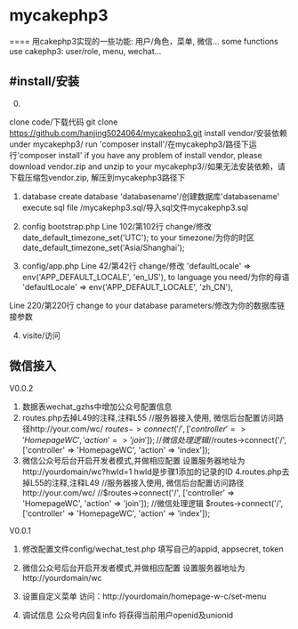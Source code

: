 # mycakephp3
====
用cakephp3实现的一些功能: 用户/角色，菜单, 微信...
some functions use cakephp3: user/role, menu, wechat...

#install/安装
----
0. 
 clone code/下载代码
  git clone https://github.com/hanjing5024064/mycakephp3.git
 install vendor/安装依赖
  under mycakephp3/ run 'composer install'/在mycakephp3/路径下运行'composer install'
 if you have any problem of install vendor, please download vendor.zip and unzip to your mycakephp3//如果无法安装依赖，请下载压缩包vendor.zip, 解压到mycakephp3路径下

1. database
 create database 'databasename'/创建数据库'databasename'
 execute sql file /mycakephp3.sql/导入sql文件mycakephp3.sql

2. config bootstrap.php
 Line 102/第102行
 change/修改
  date_default_timezone_set('UTC');
 to your timezone/为你的时区
  date_default_timezone_set('Asia/Shanghai');

3. config/app.php
 Line 42/第42行
 change/修改
  'defaultLocale' => env('APP_DEFAULT_LOCALE', 'en_US'),
 to language you need/为你的母语
  'defaultLocale' => env('APP_DEFAULT_LOCALE', 'zh_CN'),

 Line 220/第220行
 change to your database parameters/修改为你的数据库链接参数

4. visite/访问

微信接入
----
V0.0.2
1. 数据表wechat_gzhs中增加公众号配置信息
2. routes.php去掉L49的注释,注释L55
   //服务器接入使用, 微信后台配置访问路径http://your.com/wc/
   $routes->connect('/', ['controller' => 'HomepageWC', 'action' => 'join']);
   //微信处理逻辑
   //$routes->connect('/', ['controller' => 'HomepageWC', 'action' => 'index']);
3. 微信公众号后台开启开发者模式,并做相应配置
   设置服务器地址为http://yourdomain/wc?hwId=1
   hwId是步骤1添加的记录的ID
4.routes.php去掉L55的注释,注释L49
   //服务器接入使用, 微信后台配置访问路径http://your.com/wc/
   //$routes->connect('/', ['controller' => 'HomepageWC', 'action' => 'join']);
   //微信处理逻辑
   $routes->connect('/', ['controller' => 'HomepageWC', 'action' => 'index']);

V0.0.1
1. 修改配置文件config/wechat_test.php
    填写自己的appid, appsecret, token
2. 微信公众号后台开启开发者模式,并做相应配置
    设置服务器地址为http://yourdomain/wc
3. 设置自定义菜单
    访问：http://yourdomain/homepage-w-c/set-menu

4. 调试信息
    公众号内回复info
    将获得当前用户openid及unionid
